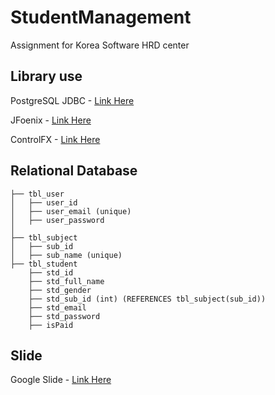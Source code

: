 # StudentManagement
Assignment for Korea Software HRD center
## Library use
PostgreSQL JDBC - [Link Here](https://jdbc.postgresql.org/)

JFoenix - [Link Here](http://www.jfoenix.com/)

ControlFX - [Link Here](http://fxexperience.com/controlsfx/)

## Relational Database
```
├── tbl_user
│   ├── user_id
│   ├── user_email (unique)
│   ├── user_password
│ 
├── tbl_subject
│   ├── sub_id 
│   ├── sub_name (unique)
├── tbl_student
    ├── std_id
    ├── std_full_name
    ├── std_gender 
    ├── std_sub_id (int) (REFERENCES tbl_subject(sub_id))
    ├── std_email
    ├── std_password
    ├── isPaid

```
## Slide
Google Slide - [Link Here](https://docs.google.com/presentation/d/16oITopAKcb3F20yG9zDH8s41OwZk7wZh3okredkfOQ4/edit?usp=sharing)
